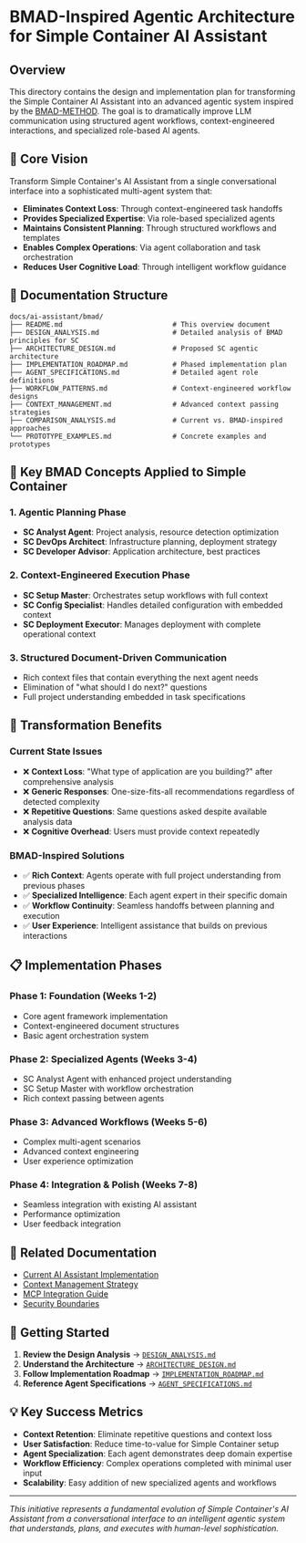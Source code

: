 # BMAD-Inspired Agentic Architecture for Simple Container AI Assistant

## Overview

This directory contains the design and implementation plan for transforming the Simple Container AI Assistant into an advanced agentic system inspired by the [BMAD-METHOD](https://github.com/bmad-code-org/BMAD-METHOD). The goal is to dramatically improve LLM communication using structured agent workflows, context-engineered interactions, and specialized role-based AI agents.

## 🎯 Core Vision

Transform Simple Container's AI Assistant from a single conversational interface into a sophisticated multi-agent system that:

- **Eliminates Context Loss**: Through context-engineered task handoffs
- **Provides Specialized Expertise**: Via role-based specialized agents  
- **Maintains Consistent Planning**: Through structured workflows and templates
- **Enables Complex Operations**: Via agent collaboration and task orchestration
- **Reduces User Cognitive Load**: Through intelligent workflow guidance

## 📁 Documentation Structure

```
docs/ai-assistant/bmad/
├── README.md                           # This overview document
├── DESIGN_ANALYSIS.md                  # Detailed analysis of BMAD principles for SC
├── ARCHITECTURE_DESIGN.md              # Proposed SC agentic architecture 
├── IMPLEMENTATION_ROADMAP.md           # Phased implementation plan
├── AGENT_SPECIFICATIONS.md             # Detailed agent role definitions
├── WORKFLOW_PATTERNS.md                # Context-engineered workflow designs
├── CONTEXT_MANAGEMENT.md               # Advanced context passing strategies
├── COMPARISON_ANALYSIS.md              # Current vs. BMAD-inspired approaches
└── PROTOTYPE_EXAMPLES.md               # Concrete examples and prototypes
```

## 🧠 Key BMAD Concepts Applied to Simple Container

### 1. **Agentic Planning Phase**
- **SC Analyst Agent**: Project analysis, resource detection optimization
- **SC DevOps Architect**: Infrastructure planning, deployment strategy
- **SC Developer Advisor**: Application architecture, best practices

### 2. **Context-Engineered Execution Phase** 
- **SC Setup Master**: Orchestrates setup workflows with full context
- **SC Config Specialist**: Handles detailed configuration with embedded context
- **SC Deployment Executor**: Manages deployment with complete operational context

### 3. **Structured Document-Driven Communication**
- Rich context files that contain everything the next agent needs
- Elimination of "what should I do next?" questions
- Full project understanding embedded in task specifications

## 🔄 Transformation Benefits

### Current State Issues
- ❌ **Context Loss**: "What type of application are you building?" after comprehensive analysis
- ❌ **Generic Responses**: One-size-fits-all recommendations regardless of detected complexity
- ❌ **Repetitive Questions**: Same questions asked despite available analysis data
- ❌ **Cognitive Overhead**: Users must provide context repeatedly

### BMAD-Inspired Solutions
- ✅ **Rich Context**: Agents operate with full project understanding from previous phases
- ✅ **Specialized Intelligence**: Each agent expert in their specific domain
- ✅ **Workflow Continuity**: Seamless handoffs between planning and execution
- ✅ **User Experience**: Intelligent assistance that builds on previous interactions

## 📋 Implementation Phases

### Phase 1: Foundation (Weeks 1-2)
- Core agent framework implementation
- Context-engineered document structures
- Basic agent orchestration system

### Phase 2: Specialized Agents (Weeks 3-4) 
- SC Analyst Agent with enhanced project understanding
- SC Setup Master with workflow orchestration
- Rich context passing between agents

### Phase 3: Advanced Workflows (Weeks 5-6)
- Complex multi-agent scenarios
- Advanced context engineering
- User experience optimization

### Phase 4: Integration & Polish (Weeks 7-8)
- Seamless integration with existing AI assistant
- Performance optimization
- User feedback integration

## 🔗 Related Documentation

- [Current AI Assistant Implementation](../AI_ASSISTANT_IMPLEMENTATION_PLAN.md)
- [Context Management Strategy](../context-management.md)
- [MCP Integration Guide](../MCP_INTEGRATION_GUIDE.md)
- [Security Boundaries](../SECURITY_BOUNDARIES.md)

## 🚀 Getting Started

1. **Review the Design Analysis** → [`DESIGN_ANALYSIS.md`](./DESIGN_ANALYSIS.md)
2. **Understand the Architecture** → [`ARCHITECTURE_DESIGN.md`](./ARCHITECTURE_DESIGN.md)  
3. **Follow Implementation Roadmap** → [`IMPLEMENTATION_ROADMAP.md`](./IMPLEMENTATION_ROADMAP.md)
4. **Reference Agent Specifications** → [`AGENT_SPECIFICATIONS.md`](./AGENT_SPECIFICATIONS.md)

## 💡 Key Success Metrics

- **Context Retention**: Eliminate repetitive questions and context loss
- **User Satisfaction**: Reduce time-to-value for Simple Container setup
- **Agent Specialization**: Each agent demonstrates deep domain expertise
- **Workflow Efficiency**: Complex operations completed with minimal user input
- **Scalability**: Easy addition of new specialized agents and workflows

---

*This initiative represents a fundamental evolution of Simple Container's AI Assistant from a conversational interface to an intelligent agentic system that understands, plans, and executes with human-level sophistication.*
